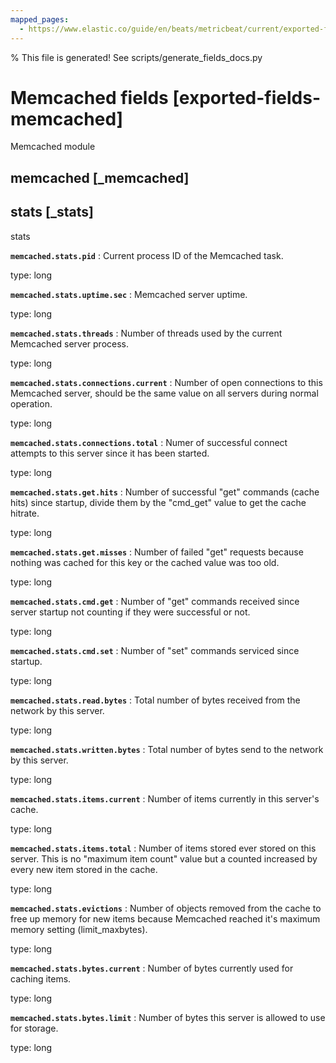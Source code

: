 ```yaml
---
mapped_pages:
  - https://www.elastic.co/guide/en/beats/metricbeat/current/exported-fields-memcached.html
---
```


% This file is generated! See scripts/generate_fields_docs.py

# Memcached fields [exported-fields-memcached]

Memcached module

## memcached [_memcached]



## stats [_stats]

stats

**`memcached.stats.pid`**
:   Current process ID of the Memcached task.

type: long


**`memcached.stats.uptime.sec`**
:   Memcached server uptime.

type: long


**`memcached.stats.threads`**
:   Number of threads used by the current Memcached server process.

type: long


**`memcached.stats.connections.current`**
:   Number of open connections to this Memcached server, should be the same value on all servers during normal operation.

type: long


**`memcached.stats.connections.total`**
:   Numer of successful connect attempts to this server since it has been started.

type: long


**`memcached.stats.get.hits`**
:   Number of successful "get" commands (cache hits) since startup, divide them by the "cmd_get" value to get the cache hitrate.

type: long


**`memcached.stats.get.misses`**
:   Number of failed "get" requests because nothing was cached for this key or the cached value was too old.

type: long


**`memcached.stats.cmd.get`**
:   Number of "get" commands received since server startup not counting if they were successful or not.

type: long


**`memcached.stats.cmd.set`**
:   Number of "set" commands serviced since startup.

type: long


**`memcached.stats.read.bytes`**
:   Total number of bytes received from the network by this server.

type: long


**`memcached.stats.written.bytes`**
:   Total number of bytes send to the network by this server.

type: long


**`memcached.stats.items.current`**
:   Number of items currently in this server's cache.

type: long


**`memcached.stats.items.total`**
:   Number of items stored ever stored on this server. This is no "maximum item count" value but a counted increased by every new item stored in the cache.

type: long


**`memcached.stats.evictions`**
:   Number of objects removed from the cache to free up memory for new items because Memcached reached it's maximum memory setting (limit_maxbytes).

type: long


**`memcached.stats.bytes.current`**
:   Number of bytes currently used for caching items.

type: long


**`memcached.stats.bytes.limit`**
:   Number of bytes this server is allowed to use for storage.

type: long


